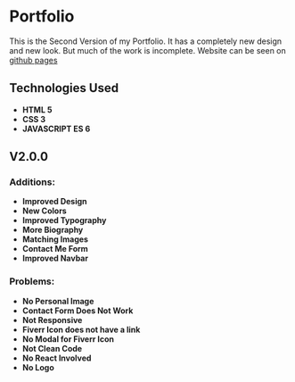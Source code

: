 # Portfolio

This is the Second Version of my Portfolio. It has a completely new design and new look.
But much of the work is incomplete.
Website can be seen on [github pages](https://saabk.github.io/portfolio/)

## Technologies Used

- **HTML 5**
- **CSS 3**
- **JAVASCRIPT ES 6**

## V2.0.0

### Additions:

- **Improved Design**
- **New Colors**
- **Improved Typography**
- **More Biography**
- **Matching Images**
- **Contact Me Form**
- **Improved Navbar**

### Problems:

- **No Personal Image**
- **Contact Form Does Not Work**
- **Not Responsive**
- **Fiverr Icon does not have a link**
- **No Modal for Fiverr Icon**
- **Not Clean Code**
- **No React Involved**
- **No Logo**
